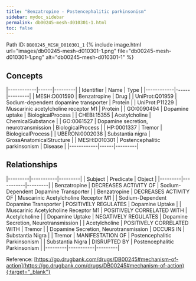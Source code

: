 ```yaml
---
title: "Benzatropine - Postencephalitic parkinsonism"
sidebar: mydoc_sidebar
permalink: db00245-mesh-d010301-1.html
toc: false 
---
```



Path ID: `DB00245_MESH_D010301_1`
{% include image.html url="images/db00245-mesh-d010301-1.png" file="db00245-mesh-d010301-1.png" alt="db00245-mesh-d010301-1" %}

## Concepts

|------------|------|---------|
| Identifier | Name | Type    |
|------------|------|---------|
| MESH:D001590 | Benzatropine | Drug |
| UniProt:Q01959 | Sodium-dependent dopamine transporter | Protein |
| UniProt:P11229 | Muscarinic acetylcholine receptor M1 | Protein |
| GO:0090494 | Dopamine uptake | BiologicalProcess |
| CHEBI:15355 | Acetylcholine | ChemicalSubstance |
| GO:0061527 | Dopamine secretion, neurotransmission | BiologicalProcess |
| HP:0001337 | Tremor | BiologicalProcess |
| UBERON:0002038 | Substantia nigra | GrossAnatomicalStructure |
| MESH:D010301 | Postencephalitic parkinsonism | Disease |
|------------|------|---------|

## Relationships

|---------|-----------|---------|
| Subject | Predicate | Object  |
|---------|-----------|---------|
| Benzatropine | DECREASES ACTIVITY OF | Sodium-Dependent Dopamine Transporter |
| Benzatropine | DECREASES ACTIVITY OF | Muscarinic Acetylcholine Receptor M1 |
| Sodium-Dependent Dopamine Transporter | POSITIVELY REGULATES | Dopamine Uptake |
| Muscarinic Acetylcholine Receptor M1 | POSITIVELY CORRELATED WITH | Acetylcholine |
| Dopamine Uptake | NEGATIVELY REGULATES | Dopamine Secretion, Neurotransmission |
| Acetylcholine | POSITIVELY CORRELATED WITH | Tremor |
| Dopamine Secretion, Neurotransmission | OCCURS IN | Substantia Nigra |
| Tremor | MANIFESTATION OF | Postencephalitic Parkinsonism |
| Substantia Nigra | DISRUPTED BY | Postencephalitic Parkinsonism |
|---------|-----------|---------|

Reference: [https://go.drugbank.com/drugs/DB00245#mechanism-of-action](https://go.drugbank.com/drugs/DB00245#mechanism-of-action){:target="_blank"}
